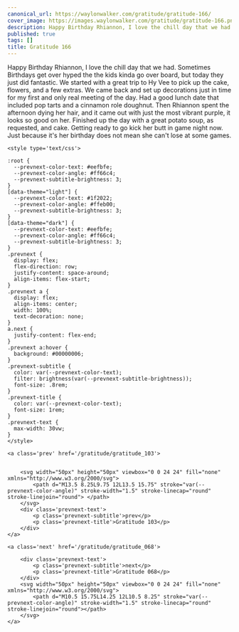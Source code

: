 ```yaml
---
canonical_url: https://waylonwalker.com/gratitude/gratitude-166/
cover_image: https://images.waylonwalker.com/gratitude/gratitude-166.png
description: Happy Birthday Rhiannon, I love the chill day that we had.  Sometimes
published: true
tags: []
title: Gratitude 166
---
```


Happy Birthday Rhiannon, I love the chill day that we had.  Sometimes Birthdays get over hyped the the kids kinda go over board, but today they just did fantastic.  We started with a great trip to Hy Vee to pick up the cake, flowers, and a few extras.  We came back and set up decorations just in time for my first and only real meeting of the day. Had a good lunch date that included pop tarts and a cinnamon role doughnut.  Then Rhiannon spent the afternoon dying her hair, and it came out with just the most vibrant purple, it looks so good on her. Finished up the day with a great potato soup, as requested, and cake. Getting ready to go kick her butt in game night now.  Just because it's her birthday does not mean she can't lose at some games.
<div class='prevnext'>

    <style type='text/css'>

    :root {
      --prevnext-color-text: #eefbfe;
      --prevnext-color-angle: #ff66c4;
      --prevnext-subtitle-brightness: 3;
    }
    [data-theme="light"] {
      --prevnext-color-text: #1f2022;
      --prevnext-color-angle: #ffeb00;
      --prevnext-subtitle-brightness: 3;
    }
    [data-theme="dark"] {
      --prevnext-color-text: #eefbfe;
      --prevnext-color-angle: #ff66c4;
      --prevnext-subtitle-brightness: 3;
    }
    .prevnext {
      display: flex;
      flex-direction: row;
      justify-content: space-around;
      align-items: flex-start;
    }
    .prevnext a {
      display: flex;
      align-items: center;
      width: 100%;
      text-decoration: none;
    }
    a.next {
      justify-content: flex-end;
    }
    .prevnext a:hover {
      background: #00000006;
    }
    .prevnext-subtitle {
      color: var(--prevnext-color-text);
      filter: brightness(var(--prevnext-subtitle-brightness));
      font-size: .8rem;
    }
    .prevnext-title {
      color: var(--prevnext-color-text);
      font-size: 1rem;
    }
    .prevnext-text {
      max-width: 30vw;
    }
    </style>
    
    <a class='prev' href='/gratitude/gratitude_103'>
    

        <svg width="50px" height="50px" viewbox="0 0 24 24" fill="none" xmlns="http://www.w3.org/2000/svg">
            <path d="M13.5 8.25L9.75 12L13.5 15.75" stroke="var(--prevnext-color-angle)" stroke-width="1.5" stroke-linecap="round" stroke-linejoin="round"> </path>
        </svg>
        <div class='prevnext-text'>
            <p class='prevnext-subtitle'>prev</p>
            <p class='prevnext-title'>Gratitude 103</p>
        </div>
    </a>
    
    <a class='next' href='/gratitude/gratitude_068'>
    
        <div class='prevnext-text'>
            <p class='prevnext-subtitle'>next</p>
            <p class='prevnext-title'>Gratitude 068</p>
        </div>
        <svg width="50px" height="50px" viewbox="0 0 24 24" fill="none" xmlns="http://www.w3.org/2000/svg">
            <path d="M10.5 15.75L14.25 12L10.5 8.25" stroke="var(--prevnext-color-angle)" stroke-width="1.5" stroke-linecap="round" stroke-linejoin="round"></path>
        </svg>
    </a>
  </div>